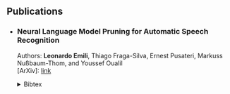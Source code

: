 ## Publications

- ### Neural Language Model Pruning for Automatic Speech Recognition
    Authors: <strong>Leonardo Emili</strong>, Thiago Fraga-Silva, Ernest Pusateri, Markuss Nußbaum-Thom, and Youssef Oualil<br>
    [ArXiv]: [link](https://arxiv.org/abs/2310.03424) <br>

    <details>
    <summary> Bibtex </summary>
    <div class="tip" markdown="1">
    ```bibtex
    @misc{emili2023neural,
        title={Neural Language Model Pruning for Automatic Speech Recognition}, 
        author={Leonardo Emili and Thiago Fraga-Silva and Ernest Pusateri and Markus Nußbaum-Thom and Youssef Oualil},
        year={2023},
        eprint={2310.03424},
        archivePrefix={arXiv},
        primaryClass={cs.LG}
    }
    ```
    </div>
    </details>
